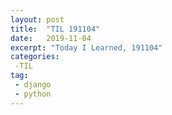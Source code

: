 ```yaml
---
layout: post
title:  "TIL 191104"
date:   2019-11-04
excerpt: "Today I Learned, 191104"
categories: 
 -TIL
tag:
 - django
 - python
---
```


